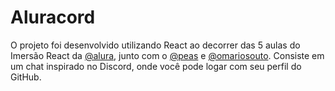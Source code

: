 # Aluracord
O projeto foi desenvolvido utilizando React ao decorrer das 5 aulas do Imersão React da <a href="https://github.com/alura">@alura</a>, junto com o <a href="https://github.com/peas">@peas</a> e <a href="https://github.com/omariosouto">@omariosouto</a>. Consiste em um chat inspirado no Discord, onde você pode logar com seu perfil do GitHub.
